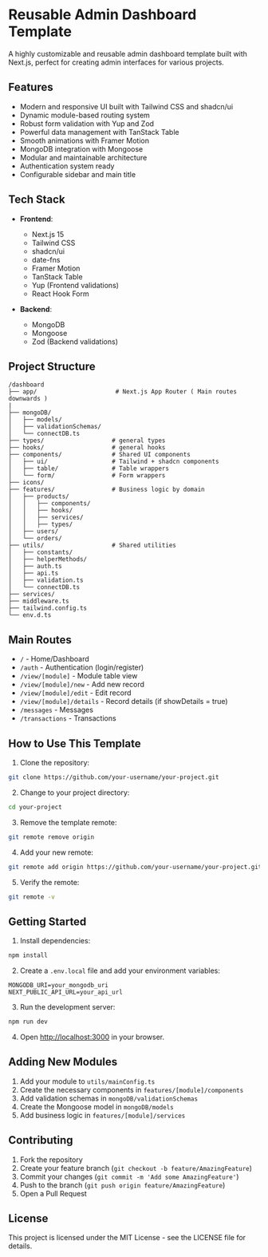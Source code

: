 # Reusable Admin Dashboard Template

A highly customizable and reusable admin dashboard template built with Next.js, perfect for creating admin interfaces for various projects.

## Features

- Modern and responsive UI built with Tailwind CSS and shadcn/ui
- Dynamic module-based routing system
- Robust form validation with Yup and Zod
- Powerful data management with TanStack Table
- Smooth animations with Framer Motion
- MongoDB integration with Mongoose
- Modular and maintainable architecture
- Authentication system ready
- Configurable sidebar and main title

## Tech Stack

- **Frontend**:

  - Next.js 15
  - Tailwind CSS
  - shadcn/ui
  - date-fns
  - Framer Motion
  - TanStack Table
  - Yup (Frontend validations)
  - React Hook Form

- **Backend**:
  - MongoDB
  - Mongoose
  - Zod (Backend validations)

## Project Structure

```
/dashboard
├── app/                      # Next.js App Router ( Main routes downwards )
|
├── mongoDB/
│   ├── models/
│   ├── validationSchemas/
│   └── connectDB.ts
├── types/                   # general types
├── hooks/                   # general hooks
├── components/              # Shared UI components
│   ├── ui/                  # Tailwind + shadcn components
│   ├── table/               # Table wrappers
│   └── form/                # Form wrappers
├── icons/
├── features/                # Business logic by domain
│   ├── products/
│   │   ├── components/
│   │   ├── hooks/
│   │   ├── services/
│   │   ├── types/
│   ├── users/
│   └── orders/
├── utils/                   # Shared utilities
│   ├── constants/
│   ├── helperMethods/
│   ├── auth.ts
│   ├── api.ts
│   ├── validation.ts
│   └── connectDB.ts
├── services/
├── middleware.ts
├── tailwind.config.ts
└── env.d.ts
```

## Main Routes

- `/` - Home/Dashboard
- `/auth` - Authentication (login/register)
- `/view/[module]` - Module table view
- `/view/[module]/new` - Add new record
- `/view/[module]/edit` - Edit record
- `/view/[module]/details` - Record details (if showDetails = true)
- `/messages` - Messages
- `/transactions` - Transactions

## How to Use This Template

1. Clone the repository:

```bash
git clone https://github.com/your-username/your-project.git
```

2. Change to your project directory:

```bash
cd your-project
```

3. Remove the template remote:

```bash
git remote remove origin
```

4. Add your new remote:

```bash
git remote add origin https://github.com/your-username/your-project.git
```

5. Verify the remote:

```bash
git remote -v
```

## Getting Started

1. Install dependencies:

```bash
npm install
```

2. Create a `.env.local` file and add your environment variables:

```
MONGODB_URI=your_mongodb_uri
NEXT_PUBLIC_API_URL=your_api_url
```

3. Run the development server:

```bash
npm run dev
```

4. Open [http://localhost:3000](http://localhost:3000) in your browser.

## Adding New Modules

1. Add your module to `utils/mainConfig.ts`
2. Create the necessary components in `features/[module]/components`
3. Add validation schemas in `mongoDB/validationSchemas`
4. Create the Mongoose model in `mongoDB/models`
5. Add business logic in `features/[module]/services`

## Contributing

1. Fork the repository
2. Create your feature branch (`git checkout -b feature/AmazingFeature`)
3. Commit your changes (`git commit -m 'Add some AmazingFeature'`)
4. Push to the branch (`git push origin feature/AmazingFeature`)
5. Open a Pull Request

## License

This project is licensed under the MIT License - see the LICENSE file for details.
